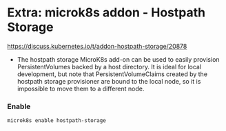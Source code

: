 # Extra: microk8s addon - Hostpath Storage

https://discuss.kubernetes.io/t/addon-hostpath-storage/20878

* The hostpath storage MicroK8s add-on can be used to easily provision PersistentVolumes backed by a host directory. It is ideal for local development, but note that PersistentVolumeClaims created by the hostpath storage provisioner are bound to the local node, so it is impossible to move them to a different node.

### Enable

```
microk8s enable hostpath-storage
```

